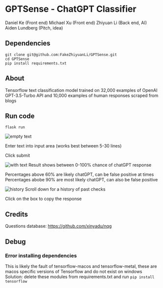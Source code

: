 # GPTSense - ChatGPT Classifier

Daniel Ke (Front end)
Michael Xu (Front end)
Zhiyuan Li (Back end, AI)
Aiden Lundberg (Pitch, idea)

## Dependencies
```
git clone git@github.com:FakeZhiyuanLi/GPTSense.git
cd GPTSense
pip install requirements.txt
```

## About
Tensorflow text classification model trained on 32,000 examples of OpenAI GPT-3.5-Turbo API and 10,000 examples of human responses scraped from blogs

## Run code
```
flask run
```
![empty text](https://i.imgur.com/eV3CWv8.png)

Enter text into input area (works best between 5-30 lines)

Click submit

![with text](https://i.imgur.com/H5ZxQDg.png)
Result shows between 0-100% chance of chatGPT response


Percentages above 60% are likely chatGPT, can be false positive at times
Percentages abobe 90% are most likely chatGPT, can also be false positive

![history](https://i.imgur.com/9bi2V06.png)
Scroll down for a history of past checks

Click on the box to copy the response


## Credits
Questions database: https://github.com/xinyadu/nqg

## Debug
### Error installing dependencies
This is likely the fault of tensorflow-macos and tensorflow-metal, these are macos specific versions of Tensorflow and do not exist on windows
Solution: delete these modules from requirements.txt and run ``` pip install tensorflow ``` 
